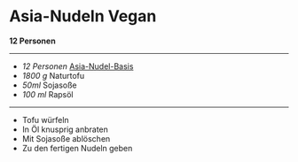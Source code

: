 # Asia-Nudeln Vegan

**12 Personen**

---


- *12 Personen* [Asia-Nudel-Basis](Asia_Nudel_Basis.md)
- *1800 g* Naturtofu
- *50ml* Sojasoße
- *100 ml* Rapsöl


---

- Tofu würfeln
- In Öl knusprig anbraten
- Mit Sojasoße ablöschen
- Zu den fertigen Nudeln geben